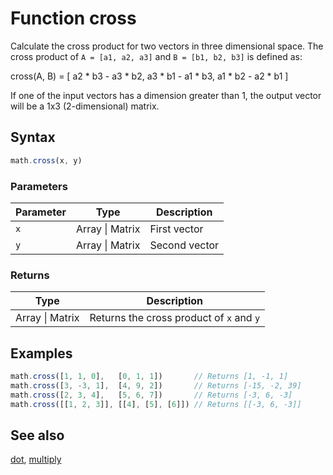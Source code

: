 <!-- Note: This file is automatically generated from source code comments. Changes made in this file will be overridden. -->

# Function cross

Calculate the cross product for two vectors in three dimensional space.
The cross product of `A = [a1, a2, a3]` and `B = [b1, b2, b3]` is defined
as:

   cross(A, B) = [
     a2 * b3 - a3 * b2,
     a3 * b1 - a1 * b3,
     a1 * b2 - a2 * b1
   ]

If one of the input vectors has a dimension greater than 1, the output
vector will be a 1x3 (2-dimensional) matrix.


## Syntax

```js
math.cross(x, y)
```

### Parameters

Parameter | Type | Description
--------- | ---- | -----------
`x` | Array &#124; Matrix | First vector
`y` | Array &#124; Matrix | Second vector

### Returns

Type | Description
---- | -----------
Array &#124; Matrix | Returns the cross product of `x` and `y`


## Examples

```js
math.cross([1, 1, 0],   [0, 1, 1])       // Returns [1, -1, 1]
math.cross([3, -3, 1],  [4, 9, 2])       // Returns [-15, -2, 39]
math.cross([2, 3, 4],   [5, 6, 7])       // Returns [-3, 6, -3]
math.cross([[1, 2, 3]], [[4], [5], [6]]) // Returns [[-3, 6, -3]]
```


## See also

[dot](dot.md),
[multiply](multiply.md)
